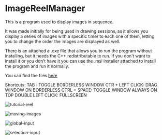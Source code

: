# ImageReelManager

This is a program used to display images in sequence. 

It was made initially for being used in drawing sessions, as it allows you display a series of images with a specific timer to each one of them, letting you to change the order the images are displayed as well. 

There is an attached a .exe file that allows you to run the program without installing, but it needs the C++ redistributable to run. If you don't want to install it or you don't have it you can use the .msi installer attached to install the program and run it normally.

You can find the files [here](https://github.com/seal63/ImageReelManager/releases)

Shortcuts:
TAB : TOGGLE BORDERLESS WINDOW
CTR + LEFT CLICK: DRAG WINDOW ON BORDERLESS
CTRL + SPACE: TOGGLE WINDOW ALWAYS ON TOP
DOUBLE LEFT CLICK: FULLSCREEN

![tutorial-reel](https://user-images.githubusercontent.com/96264253/161964367-c6828264-f32c-42e7-b254-4eaac7f09cac.png)

![moving-images](https://gyazo.com/b95165de8c035d37516239691cae6abb.gif)

![global-input](https://gyazo.com/bdeb0a7e02d7e9bd5a10fefb4fac2312.gif)

![selection-input](https://gyazo.com/05484ddd4c13f5e66f72bab5e06866ae.gif)
